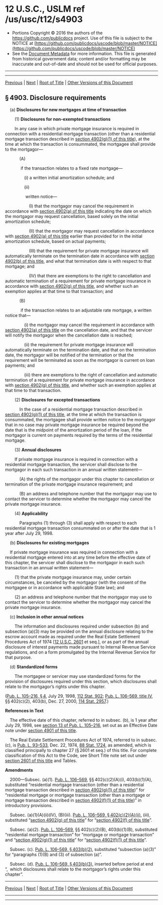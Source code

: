 ---
---

# 12 U.S.C., USLM ref /us/usc/t12/s4903

* Portions Copyright © 2016 the authors of the https://github.com/publicdocs project.
  Use of this file is subject to the NOTICE at [https://github.com/publicdocs/uscode/blob/master/NOTICE](https://github.com/publicdocs/uscode/blob/master/NOTICE)
* See the [Document Metadata](././../../../..//README.md) for more information.
  This file is generated from historical government data; content and/or formatting may be inaccurate and out-of-date and should not be used for official purposes.

----------
----------

[Previous](./../../../..//us/usc/t12/ch49/m__us_usc_t12_s4902.md) | [Next](./../../../..//us/usc/t12/ch49/m__us_usc_t12_s4904.md) | [Root of Title](./../../../../) | [Other Versions of this Document](https://publicdocs.github.io/go/links?ns=uslm&ref=%2Fus%2Fusc%2Ft12%2Fs4903)

## § 4903. Disclosure requirements

    (a) __Disclosures for new mortgages at time of transaction__ 

        (1) __Disclosures for non-exempted transactions__ 

        In any case in which private mortgage insurance is required in connection with a residential mortgage transaction (other than a residential mortgage transaction described in [section 4902(g)(1) of this title][/us/usc/t12/s4902/g/1]), at the time at which the transaction is consummated, the mortgagee shall provide to the mortgagor—

            (A)

             if the transaction relates to a fixed rate mortgage—

                (i) a written initial amortization schedule; and

                (ii)

                 written notice—

                    (I) that the mortgagor may cancel the requirement in accordance with [section 4902(a) of this title][/us/usc/t12/s4902/a] indicating the date on which the mortgagor may request cancellation, based solely on the initial amortization schedule;

                    (II) that the mortgagor may request cancellation in accordance with [section 4902(a) of this title][/us/usc/t12/s4902/a] earlier than provided for in the initial amortization schedule, based on actual payments;

                    (III) that the requirement for private mortgage insurance will automatically terminate on the termination date in accordance with [section 4902(b) of this title][/us/usc/t12/s4902/b], and what that termination date is with respect to that mortgage; and

                    (IV) that there are exemptions to the right to cancellation and automatic termination of a requirement for private mortgage insurance in accordance with [section 4902(g) of this title][/us/usc/t12/s4902/g], and whether such an exemption applies at that time to that transaction; and

            (B)

             if the transaction relates to an adjustable rate mortgage, a written notice that—

                (i) the mortgagor may cancel the requirement in accordance with [section 4902(a) of this title][/us/usc/t12/s4902/a] on the cancellation date, and that the servicer will notify the mortgagor when the cancellation date is reached;

                (ii) the requirement for private mortgage insurance will automatically terminate on the termination date, and that on the termination date, the mortgagor will be notified of the termination or that the requirement will be terminated as soon as the mortgagor is current on loan payments; and

                (iii) there are exemptions to the right of cancellation and automatic termination of a requirement for private mortgage insurance in accordance with [section 4902(g) of this title][/us/usc/t12/s4902/g], and whether such an exemption applies at that time to that transaction.

        (2) __Disclosures for excepted transactions__ 

            In the case of a residential mortgage transaction described in [section 4902(g)(1) of this title][/us/usc/t12/s4902/g/1], at the time at which the transaction is consummated, the mortgagee shall provide written notice to the mortgagor that in no case may private mortgage insurance be required beyond the date that is the midpoint of the amortization period of the loan, if the mortgagor is current on payments required by the terms of the residential mortgage.

        (3) __Annual disclosures__ 

        If private mortgage insurance is required in connection with a residential mortgage transaction, the servicer shall disclose to the mortgagor in each such transaction in an annual written statement—

            (A) the rights of the mortgagor under this chapter to cancellation or termination of the private mortgage insurance requirement; and

            (B) an address and telephone number that the mortgagor may use to contact the servicer to determine whether the mortgagor may cancel the private mortgage insurance.

        (4) __Applicability__ 

            Paragraphs (1) through (3) shall apply with respect to each residential mortgage transaction consummated on or after the date that is 1 year after July 29, 1998.

    (b) __Disclosures for existing mortgages__ 

    If private mortgage insurance was required in connection with a residential mortgage entered into at any time before the effective date of this chapter, the servicer shall disclose to the mortgagor in each such transaction in an annual written statement—

        (1) that the private mortgage insurance may, under certain circumstances, be canceled by the mortgagor (with the consent of the mortgagee or in accordance with applicable State law); and

        (2) an address and telephone number that the mortgagor may use to contact the servicer to determine whether the mortgagor may cancel the private mortgage insurance.

    (c) __Inclusion in other annual notices__ 

        The information and disclosures required under subsection (b) and subsection (a)(3) may be provided on the annual disclosure relating to the escrow account made as required under the Real Estate Settlement Procedures Act of 1974 \[[12 U.S.C. 2601][/us/usc/t12/s2601] et seq.\], or as part of the annual disclosure of interest payments made pursuant to Internal Revenue Service regulations, and on a form promulgated by the Internal Revenue Service for that purpose.

    (d) __Standardized forms__ 

        The mortgagee or servicer may use standardized forms for the provision of disclosures required under this section, which disclosures shall relate to the mortgagor’s rights under this chapter.

([Pub. L. 105–216, § 4][/us/pl/105/216/s4], July 29, 1998, [112 Stat. 902][/us/stat/112/902]; [Pub. L. 106–569, title IV][/us/pl/106/569], §§ 402(c)(2), 403(b), Dec. 27, 2000, [114 Stat. 2957][/us/stat/114/2957].)

 __References in Text__ 

    The effective date of this chapter, referred to in subsec. (b), is 1 year after July 29, 1998, see [section 13 of Pub. L. 105–216][/us/pl/105/216/s13], set out as an Effective Date note under [section 4901 of this title][/us/usc/t12/s4901].

    The Real Estate Settlement Procedures Act of 1974, referred to in subsec. (c), is [Pub. L. 93–533][/us/pl/93/533], Dec. 22, 1974, [88 Stat. 1724][/us/stat/88/1724], as amended, which is classified principally to chapter 27 (§ 2601 et seq.) of this title. For complete classification of this Act to the Code, see Short Title note set out under [section 2601 of this title][/us/usc/t12/s2601] and Tables.

 __Amendments__ 

    2000—Subsec. (a)(1). [Pub. L. 106–569][/us/pl/106/569], §§ 402(c)(2)(A)(i), 403(b)(1)(A), substituted “residential mortgage transaction (other than a residential mortgage transaction described in [section 4902(g)(1) of this title][/us/usc/t12/s4902/g/1])” for “residential mortgage or mortgage transaction (other than a mortgage or mortgage transaction described in [section 4902(f)(1) of this title][/us/usc/t12/s4902/f/1])” in introductory provisions.

    Subsec. (a)(1)(A)(ii)(IV), (B)(iii). [Pub. L. 106–569, § 402(c)(2)(A)(ii)][/us/pl/106/569/s402/c/2/A/ii], (iii), substituted “[section 4902(g) of this title][/us/usc/t12/s4902/g]” for “[section 4902(f) of this title][/us/usc/t12/s4902/f]”.

    Subsec. (a)(2). [Pub. L. 106–569][/us/pl/106/569], §§ 402(c)(2)(B), 403(b)(1)(B), substituted “residential mortgage transaction” for “mortgage or mortgage transaction” and “[section 4902(g)(1) of this title][/us/usc/t12/s4902/g/1]” for “[section 4902(f)(1) of this title][/us/usc/t12/s4902/f/1]”.

    Subsec. (c). [Pub. L. 106–569, § 403(b)(2)][/us/pl/106/569/s403/b/2], substituted “subsection (a)(3)” for “paragraphs (1)(B) and (3) of subsection (a)”.

    Subsec. (d). [Pub. L. 106–569, § 403(b)(3)][/us/pl/106/569/s403/b/3], inserted before period at end “, which disclosures shall relate to the mortgagor’s rights under this chapter”.

----------

[Previous](./../../../..//us/usc/t12/ch49/m__us_usc_t12_s4902.md) | [Next](./../../../..//us/usc/t12/ch49/m__us_usc_t12_s4904.md) | [Root of Title](./../../../../) | [Other Versions of this Document](https://publicdocs.github.io/go/links?ns=uslm&ref=%2Fus%2Fusc%2Ft12%2Fs4903)

----------
----------

[/us/usc/t12/s4902/g/1]: https://publicdocs.github.io/go/links?ns=uslm&ref=%2Fus%2Fusc%2Ft12%2Fs4902%2Fg%2F1
[/us/usc/t12/s4902/a]: https://publicdocs.github.io/go/links?ns=uslm&ref=%2Fus%2Fusc%2Ft12%2Fs4902%2Fa
[/us/usc/t12/s4902/a]: https://publicdocs.github.io/go/links?ns=uslm&ref=%2Fus%2Fusc%2Ft12%2Fs4902%2Fa
[/us/usc/t12/s4902/b]: https://publicdocs.github.io/go/links?ns=uslm&ref=%2Fus%2Fusc%2Ft12%2Fs4902%2Fb
[/us/usc/t12/s4902/g]: https://publicdocs.github.io/go/links?ns=uslm&ref=%2Fus%2Fusc%2Ft12%2Fs4902%2Fg
[/us/usc/t12/s4902/a]: https://publicdocs.github.io/go/links?ns=uslm&ref=%2Fus%2Fusc%2Ft12%2Fs4902%2Fa
[/us/usc/t12/s4902/g]: https://publicdocs.github.io/go/links?ns=uslm&ref=%2Fus%2Fusc%2Ft12%2Fs4902%2Fg
[/us/usc/t12/s4902/g/1]: https://publicdocs.github.io/go/links?ns=uslm&ref=%2Fus%2Fusc%2Ft12%2Fs4902%2Fg%2F1
[/us/usc/t12/s2601]: https://publicdocs.github.io/go/links?ns=uslm&ref=%2Fus%2Fusc%2Ft12%2Fs2601
[/us/pl/105/216/s4]: https://publicdocs.github.io/go/links?ns=uslm&ref=%2Fus%2Fpl%2F105%2F216%2Fs4
[/us/stat/112/902]: https://publicdocs.github.io/go/links?ns=uslm&ref=%2Fus%2Fstat%2F112%2F902
[/us/pl/106/569]: https://publicdocs.github.io/go/links?ns=uslm&ref=%2Fus%2Fpl%2F106%2F569
[/us/stat/114/2957]: https://publicdocs.github.io/go/links?ns=uslm&ref=%2Fus%2Fstat%2F114%2F2957
[/us/pl/105/216/s13]: https://publicdocs.github.io/go/links?ns=uslm&ref=%2Fus%2Fpl%2F105%2F216%2Fs13
[/us/usc/t12/s4901]: https://publicdocs.github.io/go/links?ns=uslm&ref=%2Fus%2Fusc%2Ft12%2Fs4901
[/us/pl/93/533]: https://publicdocs.github.io/go/links?ns=uslm&ref=%2Fus%2Fpl%2F93%2F533
[/us/stat/88/1724]: https://publicdocs.github.io/go/links?ns=uslm&ref=%2Fus%2Fstat%2F88%2F1724
[/us/usc/t12/s2601]: https://publicdocs.github.io/go/links?ns=uslm&ref=%2Fus%2Fusc%2Ft12%2Fs2601
[/us/pl/106/569]: https://publicdocs.github.io/go/links?ns=uslm&ref=%2Fus%2Fpl%2F106%2F569
[/us/usc/t12/s4902/g/1]: https://publicdocs.github.io/go/links?ns=uslm&ref=%2Fus%2Fusc%2Ft12%2Fs4902%2Fg%2F1
[/us/usc/t12/s4902/f/1]: https://publicdocs.github.io/go/links?ns=uslm&ref=%2Fus%2Fusc%2Ft12%2Fs4902%2Ff%2F1
[/us/pl/106/569/s402/c/2/A/ii]: https://publicdocs.github.io/go/links?ns=uslm&ref=%2Fus%2Fpl%2F106%2F569%2Fs402%2Fc%2F2%2FA%2Fii
[/us/usc/t12/s4902/g]: https://publicdocs.github.io/go/links?ns=uslm&ref=%2Fus%2Fusc%2Ft12%2Fs4902%2Fg
[/us/usc/t12/s4902/f]: https://publicdocs.github.io/go/links?ns=uslm&ref=%2Fus%2Fusc%2Ft12%2Fs4902%2Ff
[/us/pl/106/569]: https://publicdocs.github.io/go/links?ns=uslm&ref=%2Fus%2Fpl%2F106%2F569
[/us/usc/t12/s4902/g/1]: https://publicdocs.github.io/go/links?ns=uslm&ref=%2Fus%2Fusc%2Ft12%2Fs4902%2Fg%2F1
[/us/usc/t12/s4902/f/1]: https://publicdocs.github.io/go/links?ns=uslm&ref=%2Fus%2Fusc%2Ft12%2Fs4902%2Ff%2F1
[/us/pl/106/569/s403/b/2]: https://publicdocs.github.io/go/links?ns=uslm&ref=%2Fus%2Fpl%2F106%2F569%2Fs403%2Fb%2F2
[/us/pl/106/569/s403/b/3]: https://publicdocs.github.io/go/links?ns=uslm&ref=%2Fus%2Fpl%2F106%2F569%2Fs403%2Fb%2F3


